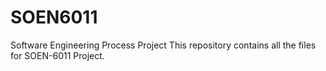 # SOEN6011
Software Engineering Process Project
This repository contains all the files for SOEN-6011 Project.
